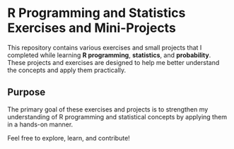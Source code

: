 # R Programming and Statistics Exercises and Mini-Projects

This repository contains various exercises and small projects that I completed while learning **R programming**, **statistics**, and **probability**. These projects and exercises are designed to help me better understand the concepts and apply them practically.


## Purpose
The primary goal of these exercises and projects is to strengthen my understanding of R programming and statistical concepts by applying them in a hands-on manner.

Feel free to explore, learn, and contribute!


